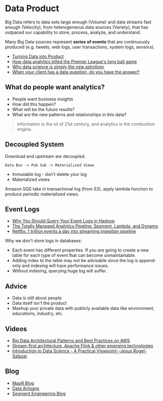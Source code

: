 # Data Product

Big Data refers to data sets large enough (Volume) and data streams fast enough (Velocity), from heterogeneous data sources (Variety), that has outpaced our capability to store, process, analyze, and understand.

Many Big Data sources represent **series of events** that are continuously produced (e.g. tweets, web logs, user transactions, system logs, sensors).

* [Turning Data into Product](http://www.juiceanalytics.com/writing/turning-data-into-product)
* [How data analytics killed the Premier League's long ball game](https://www.wired.co.uk/article/premier-league-stats-football-analytics-prozone-gegenpressing-tiki-taka)
* [Why data science is simply the new astrology](https://www.livemint.com/Sundayapp/zDSjhU5IzcuI7ypo6W4WtL/Why-data-science-is-simply-the-new-astrology.html)
* [When your client has a data question, do you have the answer?](https://blog.data.world/when-your-client-has-a-data-question-do-you-have-the-answer-45093e9336a7)

## What do people want analytics?

* People want business insights
* How did this happen?
* What will be the future results?
* What are the new patterns and relationships in this data?

> Information is the oil of 21st century, and analytics is the combustion engine.

## Decoupled System

Download and upstream are decoupled.

```
Data Bus -> Pub Sub -> Materialized Views
```

* Immutable log - don't delete your log
* Materialized views

Amazon SQS take in transactional log (from S3), apply lambda function to produce periodic materialized views.

## Event Logs

* [Why You Should Query Your Event Logs in Hadoop](http://querytreeapp.com/blog/querying-your-event-logs-in-hadoop/)
* [The Totally Managed Analytics Pipeline: Segment, Lambda, and Dynamo](https://segment.com/blog/the-totally-managed-analytics-pipeline/)
* [Netflix: 1 trillion events a day into streaming ingestion pipeline](https://medium.com/netflix-techblog/notebook-innovation-591ee3221233)

Why we don't store logs in databases:

* Each event has different properties. If you are going to create a new table for each type of event that can become unmaintainable.
* Adding index to the table may not be advisable since the log is append-only and indexing will have performance issues.
* Without indexing, querying huge log will suffer.

## Advice

* Data is still about people
* Data itself isn't the product
* Mashup your private data with publicly available data like environment, educations, industry, etc.

## Videos

* [Big Data Architectural Patterns and Best Practices on AWS](https://www.youtube.com/watch?v=RNrsIlweCno)
* [Stream-first architecture, Apache Flink & other emerging technologies](https://www.youtube.com/watch?v=ljDTXdqej9Q)
* [Introduction to Data Science - A Practical Viewpoint--Jesus Rogel-Salazar](https://learning.oreilly.com/videos/odsc-europe-2018/9780135768389/9780135768389-ODSC_EURO18_01)

## Blog

* [MapR Blog](https://mapr.com/blog/)
* [Data Artisans](https://data-artisans.com/blog)
* [Segment Engineering Blog](https://segment.com/blog/categories/engineering/)

